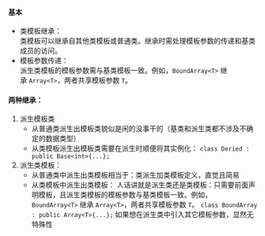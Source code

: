 #### 基本
- 类模板继承：  
    类模板可以继承自其他类模板或普通类。继承时需处理模板参数的传递和基类成员的访问。
- 模板参数传递：  
    派生类模板的模板参数需与基类模板一致。例如，`BoundArray<T>` 继承 `Array<T>`，两者共享模板参数 `T`。

#### 两种继承：
1. 派生模板类
	- 从普通类派生出模板类貌似是闲的没事干的（基类和派生类都不涉及不确定的数据类型）
	- 从类模板派生出模板类需要在派生时顺便将其实例化：
		`class Deried : public Base<int>{...};`
2. 派生类模板：
	- 从普通类中派生出类模板相当于：类派生加类模板定义，直觉且简易
	- 从类模板中派生出类模板：
		人话讲就是派生类还是类模板：只需要前面声明模板，且派生类模板的模板参数与基类模板一致。例如，`BoundArray<T>` 继承 `Array<T>`，两者共享模板参数 `T`。
		`class BoundArray : public Array<T>{...};`
		如果想在派生类中引入其它模板参数，显然无特殊性